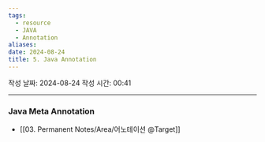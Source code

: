 ```yaml
---
tags:
  - resource
  - JAVA
  - Annotation
aliases: 
date: 2024-08-24
title: 5. Java Annotation
---
```


작성 날짜: 2024-08-24
작성 시간: 00:41


---

### Java Meta Annotation

- [[03. Permanent Notes/Area/어노테이션 @Target]]
